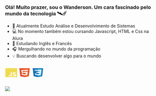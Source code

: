 ### Olá! Muito prazer, sou o Wanderson. Um cara fascinado pelo mundo da tecnologia 🛰☄

- 🎲 Atualmente Estudo Análise e Desenvolvimento de Sistemas
- 💻  No momento também estou cursando Javascript, HTML e Css na Alura
- 📙 Estudando Inglês e Francês
- 🎧 Mergulhando no mundo da programação
- 💡 Buscando desenvolver algo para o mundo

<div style="display: inline_block"><br>
  <img align="center" alt="Wands-Js" height="30" width="40" src="https://raw.githubusercontent.com/devicons/devicon/master/icons/javascript/javascript-plain.svg">
  <img align="center" alt="Wands-HTML" height="30" width="40" src="https://raw.githubusercontent.com/devicons/devicon/master/icons/html5/html5-original.svg">
  <img align="center" alt="Wands-CSS" height="30" width="40" src="https://raw.githubusercontent.com/devicons/devicon/master/icons/css3/css3-original.svg">
</div>

##

<div> 
  <a href="https://www.linkedin.com/in/wanderson-sousa-522253224/" target="_blank"><img src="https://img.shields.io/badge/-LinkedIn-%230077B5?style=for-the-badge&logo=linkedin&logoColor=white" target="_blank"></a> 
</div>
<!--
**WandersonDeSousa/WandersonDeSousa** is a ✨ _special_ ✨ repository because its `README.md` (this file) appears on your GitHub profile.

Here are some ideas to get you started:




